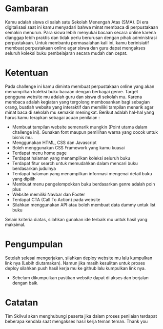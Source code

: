 # Gambaran

Kamu adalah siswa di salah satu Sekolah Menengah Atas (SMA). Di era digitalisasi saat ini kamu menyadari bahwa minat membaca di perpustakaan semakin menurun. Para siswa lebih menyukai bacaan secara online karena dianggap lebih praktis dan tidak perlu berurusan dengan pihak administrasi perpustakaan.
Untuk membantu permasalahan kali ini, kamu berinisiatif membuat perpustakaan online agar siswa dan guru dapat mengakses seluruh koleksi buku pembelajaran secara mudah dan cepat.

# Ketentuan

Pada challenge ini kamu diminta membuat perpustakaan online yang akan menampilkan koleksi buku bacaan dengan berbagai genre. Target pengguna website mu adalah guru dan siswa di sekolah mu. Karena membaca adalah kegiatan yang tergolong membosankan bagi sebagian orang, buatlah website yang interaktif dan memiliki tampilan menarik agar minat baca di sekolah mu semakin meningkat. Berikut adalah hal-hal yang harus kamu terapkan sebagai acuan penilaian :

- Membuat tampilan website semenarik mungkin (Point utama dalam challenge ini). Gunakan font maupun pemilihan warna yang cocok untuk bisnis mu.
- Menggunakan HTML, CSS dan Javascript
- Boleh menggunakan CSS Framework yang kamu kuasai
- Terdapat menu home page
- Terdapat halaman yang menampilkan koleksi seluruh buku
- Terdapat fitur search untuk memudahkan dalam mencari buku berdasarkan judulnya
- Terdapat halaman yang menampilkan informasi mengenai detail buku yang dipilih
- Membuat menu pengelompokkan buku berdasarkan genre adalah poin plus
- Website memiliki Navbar dan Footer
- Terdapat CTA (Call To Action) pada website
- Silahkan menggunakan API atau boleh membuat data dummy untuk list buku

Selain kriteria diatas, silahkan gunakan ide terbaik mu untuk hasil yang maksimal.

# Pengumpulan

Setelah selesai mengerjakan, silahkan deploy website mu lalu kumpulkan link nya (Lebih diutamakan).
Namun jika masih kesulitan untuk proses deploy silahkan push hasil kerja mu ke github lalu kumpulkan link nya.

- Sebelum dikumpulkan pastikan website dapat di akses dan berjalan dengan baik.

# Catatan

Tim Skilvul akan menghubungi peserta jika dalam proses penilaian terdapat beberapa kendala saat mengakses hasil kerja teman teman. Thank you
